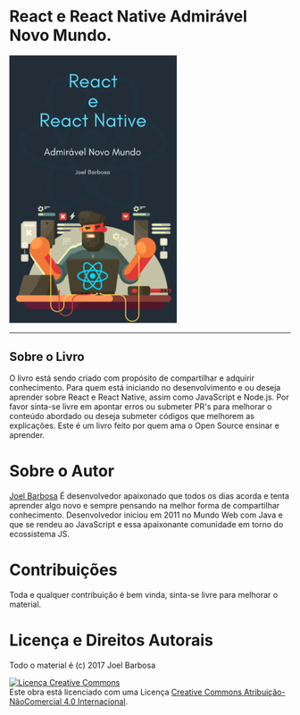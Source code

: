 # React e React Native Admirável Novo Mundo.

<img src="cover.png" width="300">

-----

Sobre o Livro
-------------

O livro está sendo criado com propósito de compartilhar e adquirir conhecimento. Para quem está iniciando no desenvolvimento e ou deseja aprender sobre React e React Native, assim como JavaScript e Node.js.
Por favor sinta-se livre em apontar erros ou submeter PR's para melhorar o conteúdo abordado ou deseja submeter códigos que melhorem as explicações. Este é um livro feito por quem ama o Open Source ensinar e aprender.

# Sobre o Autor

[Joel Barbosa](http://barbosajoel.com/)
É desenvolvedor apaixonado que todos os dias acorda e tenta aprender algo novo e sempre pensando na melhor forma de compartilhar conhecimento.
Desenvolvedor iniciou em 2011 no Mundo Web com Java e que  se rendeu ao JavaScript e essa apaixonante comunidade em torno do ecossistema JS.

# Contribuições

Toda e qualquer contribuição é bem vinda, sinta-se livre para melhorar o material.

# Licença e Direitos Autorais

Todo o material é (c) 2017 Joel Barbosa

<a rel="license" href="http://creativecommons.org/licenses/by-nc/4.0/"><img alt="Licença Creative Commons" style="border-width:0" src="https://i.creativecommons.org/l/by-nc/4.0/88x31.png" /></a><br />Este obra está licenciado com uma Licença <a rel="license" href="http://creativecommons.org/licenses/by-nc/4.0/">Creative Commons Atribuição-NãoComercial 4.0 Internacional</a>.